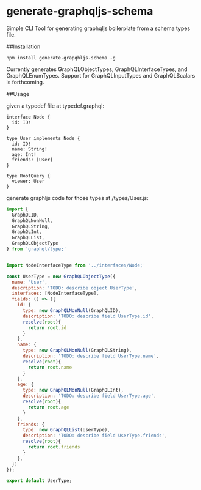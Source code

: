 # generate-graphqljs-schema
Simple CLI Tool for generating graphqljs boilerplate from a schema types file.

##Installation

```
npm install generate-grapqhljs-schema -g
```

Currently generates GraphQLObjectTypes, GraphQLInterfaceTypes, and GraphQLEnumTypes.  Support for GraphQLInputTypes and GraphQLScalars is forthcoming. 

##Usage

given a typedef file at typedef.graphql:
```
interface Node {
  id: ID!
}

type User implements Node {
  id: ID!
  name: String!
  age: Int!
  friends: [User]
}

type RootQuery {
  viewer: User
}
```

generate graphljs code for those types at /types/User.js:
```js
import {
  GraphQLID,
  GraphQLNonNull,
  GraphQLString,
  GraphQLInt,
  GraphQLList,
  GraphQLObjectType
} from 'graphql/type;'


import NodeInterfaceType from '../interfaces/Node;'

const UserType = new GraphQLObjectType({
  name: 'User',
  description: 'TODO: describe object UserType',
  interfaces: [NodeInterfaceType],
  fields: () => ({
    id: {
      type: new GraphQLNonNull(GraphQLID),
      description: 'TODO: describe field UserType.id',
      resolve(root){
        return root.id
      }
    },
    name: {
      type: new GraphQLNonNull(GraphQLString),
      description: 'TODO: describe field UserType.name',
      resolve(root){
        return root.name
      }
    },
    age: {
      type: new GraphQLNonNull(GraphQLInt),
      description: 'TODO: describe field UserType.age',
      resolve(root){
        return root.age
      }
    },
    friends: {
      type: new GraphQLList(UserType),
      description: 'TODO: describe field UserType.friends',
      resolve(root){
        return root.friends
      }
    },
  })
});

export default UserType;

```


